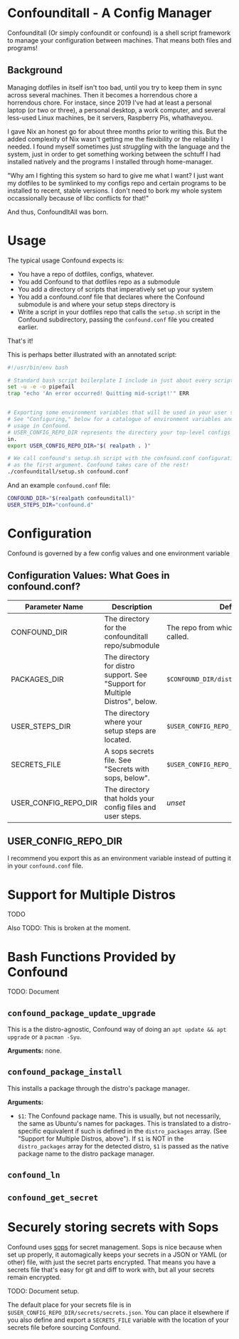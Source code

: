 # Confounditall - A Config Manager

Confounditall (Or simply confoundit or confound) is a shell script framework
to manage your configuration between machines. That means both files and
programs!

## Background

Managing dotfiles in itself isn't too bad, until you try to keep them in sync
across several machines. Then it becomes a horrendous chore a horrendous chore.
For instace, since 2019 I've had at least a personal laptop (or two or three), a
personal desktop, a work computer, and several less-used Linux machines, be it
servers, Raspberry Pis, whathaveyou.

I gave Nix an honest go for about three months prior to writing this. But the
added complexity of Nix wasn't getting me the flexibility or the reliability I
needed. I found myself sometimes just *struggling* with the language and the
system, just in order to get something working between the schtuff I had
installed natively and the programs I installed through home-manager.

"Why am I fighting this system so hard to give me what I want? I just want my
dotfiles to be symlinked to my configs repo and certain programs to be installed
to recent, stable versions. I don't need to bork my whole system occassionally
because of libc conflicts for that!"

And thus, ConfoundItAll was born.

# Usage

The typical usage Confound expects is:
- You have a repo of dotfiles, configs, whatever.
- You add Confound to that dotfiles repo as a submodule
- You add a directory of scripts that imperatively set up your system
- You add a confound.conf file that declares where the Confound submodule is and
  where your setup steps directory is
- Write a script in your dotfiles repo that calls the `setup.sh` script in the
  Confound subdirectory, passing the `confound.conf` file you created earlier.

That's it!

This is perhaps better illustrated with an annotated script:

```bash
#!/usr/bin/env bash

# Standard bash script boilerplate I include in just about every script
set -u -e -o pipefail
trap "echo 'An error occurred! Quitting mid-script!'" ERR


# Exporting some environment variables that will be used in your user steps
# See "Configuring," below for a catalogue of environment variables and their
# usage in Confound.
# USER_CONFIG_REPO_DIR represents the directory your top-level configs repo is
in.
export USER_CONFIG_REPO_DIR="$( realpath . )"

# We call confound's setup.sh script with the confound.conf configuration file
# as the first argument. Confound takes care of the rest!
./confounditall/setup.sh confound.conf
```

And an example `confound.conf` file:
```bash
CONFOUND_DIR="$(realpath confounditall)"
USER_STEPS_DIR="confound.d"
```

# Configuration

Confound is governed by a few config values and one environment variable

## Configuration Values: What Goes in confound.conf?

| Parameter Name | Description | Default Value |
|----------------|-------------|---------------|
| CONFOUND_DIR | The directory for the confounditall repo/submodule | The repo from which Confound's `setup.sh` is called. |
| PACKAGES_DIR | The directory for distro support. See "Support for Multiple Distros", below. | `$CONFOUND_DIR/distros` |
| USER_STEPS_DIR | The directory where your setup steps are located. | `$USER_CONFIG_REPO_DIR/user-steps.d` |
| SECRETS_FILE | A sops secrets file. See "Secrets with sops, below". |`$USER_CONFIG_REPO_DIR/secrets/secrets.json` |
| USER_CONFIG_REPO_DIR | The directory that holds your config files and user steps. | *unset* |

## USER_CONFIG_REPO_DIR
I recommend you export this as an environment variable instead of putting
it in your `confound.conf` file.

# Support for Multiple Distros

TODO

Also TODO: This is broken at the moment.

# Bash Functions Provided by Confound

TODO: Document

## `confound_package_update_upgrade`

This is a the distro-agnostic, Confound way of doing an `apt update && apt upgrade`
or a `pacman -Syu`.

**Arguments:** none.

## `confound_package_install`

This installs a package through the distro's package manager.

**Arguments:**
- `$1`: The Confound package name. This is usually, but not necessarily, the same
    as Ubuntu's names for packages. This is translated to a distro-specific
    equivalent if such is defined in the `distro_packages` array. (See "Support
    for Multiple Distros, above"). If `$1` is NOT in the `distro_packages` array
    for the detected distro, `$1` is passed as the native package name to the
    distro package manager.

## `confound_ln`
## `confound_get_secret`

# Securely storing secrets with Sops
Confound uses [sops](https://github.com/getsops/sops) for secret management. Sops
is nice because when set up properly, it automagically keeps your secrets in a
JSON or YAML (or other) file, with just the secret parts encrypted. That means
you have a secrets file that's easy for git and diff to work with, but all your
secrets remain encrypted.

TODO: Document setup.

The default place for your secrets file is in `$USER_CONFIG_REPO_DIR/secrets/secrets.json`.
You can place it elsewhere if you also define and export a `SECRETS_FILE` variable
with the location of your secrets file before sourcing Confound.

